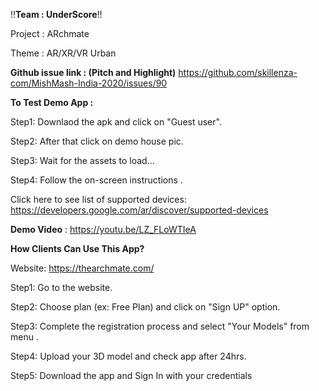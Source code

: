 !!**Team : UnderScore**!!

Project : ARchmate

Theme : AR/XR/VR Urban

**Github issue link : (Pitch and Highlight)** https://github.com/skillenza-com/MishMash-India-2020/issues/90

**To Test Demo App :**

Step1: Downlaod the apk and click on "Guest user".

Step2: After that click on demo house pic.

Step3: Wait for the assets to load...

Step4: Follow the on-screen instructions .


Click here to see list of supported devices: https://developers.google.com/ar/discover/supported-devices



**Demo Video** : https://youtu.be/LZ_FLoWTIeA


**How Clients Can Use This App?**

Website: https://thearchmate.com/

Step1: Go to the website.

Step2: Choose plan (ex: Free Plan) and click on "Sign UP" option.

Step3: Complete the registration process and select "Your Models" from menu .

Step4: Upload your 3D model and check app after 24hrs.

Step5: Download the app and Sign In with your credentials






